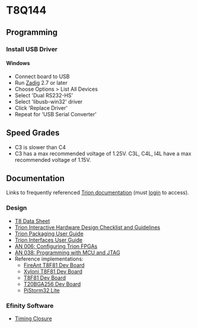 # T8Q144

## Programming

### Install USB Driver

#### Windows

* Connect board to USB
* Run [Zadig](https://zadig.akeo.ie/) 2.7 or later
* Choose Options > List All Devices
* Select 'Dual RS232-HS'
* Select 'libusb-win32' driver
* Click 'Replace Driver'
* Repeat for 'USB Serial Converter'

## Speed Grades

* C3 is slower than C4
* C3 has a max recommended voltage of 1.25V. C3L, C4L, I4L have a max recommended voltage of 1.15V.

## Documentation

Links to frequently referenced [Trion documentation](https://www.efinixinc.com/support/docs.php?p=t) (must [login](https://www.efinixinc.com/support/login.php) to access).

### Design

* [T8 Data Sheet](https://www.efinixinc.com/docs/trion8-ds-v4.5.pdf)
* [Trion Interactive Hardware Design Checklist and Guidelines](https://www.efinixinc.com/support/design-guide.php)
* [Trion Packaging User Guide](https://www.efinixinc.com/docs/trion-packaging-ug-v4.5.pdf)
* [Trion Interfaces User Guide](https://www.efinixinc.com/docs/trion-interfaces-ug-v8.0.pdf)
* [AN 006: Configuring Trion FPGAs](https://www.efinixinc.com/docs/an006-configuring-trion-fpgas-v5.4.pdf)
* [AN 038: Programming with MCU and JTAG](https://www.efinixinc.com/docs/an038-programming-with-mcu-and-jtag-v1.0.pdf)
* Reference implementations:
  * [FireAnt T8F81 Dev Board](https://github.com/jungle-elec/FireAnt/blob/master/FireAnt_Schematic.pdf)
  * [Xyloni T8F81 Dev Board](https://github.com/Efinix-Inc/xyloni/blob/master/docs/Schematic%20Prints.PDF)
  * [T8F81 Dev Board](https://www.efinixinc.com/docs/t8f81-dev-board-schematics-v1.1.pdf)
  * [T20BGA256 Dev Board](https://www.efinixinc.com/docs/t20bga256-dev-board-schematics-v3.0.pdf)
  * [PiStorm32 Lite](https://github.com/PiStorm/pistorm32-lite-hardware/blob/main/PDF/ps32_lite_rev_a_public_schematic.pdf)

### Efinity Software

* [Timing Closure](https://www.efinixinc.com/docs/efinity-timing-closure-v3.0.pdf)

